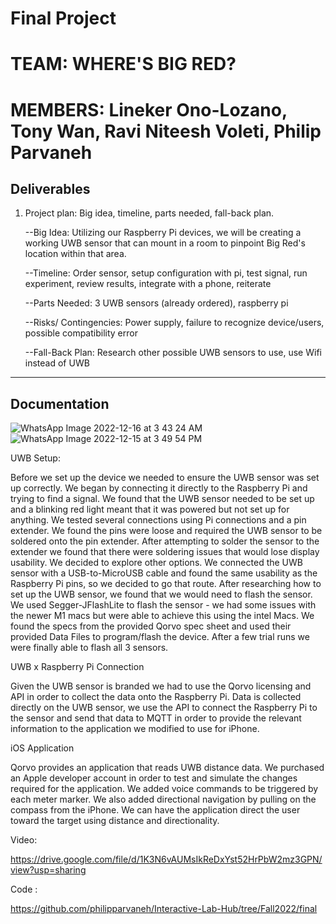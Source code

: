 # Final Project
# TEAM: WHERE'S BIG RED?
# MEMBERS: Lineker Ono-Lozano, Tony Wan, Ravi Niteesh Voleti, Philip Parvaneh



## Deliverables

1. Project plan: Big idea, timeline, parts needed, fall-back plan.



   --Big Idea: Utilizing our Raspberry Pi devices, we will be creating a working UWB sensor that can mount in a room to pinpoint Big Red's location within that area.
   
   
   
   --Timeline: Order sensor, setup configuration with pi, test signal, run experiment, review results, integrate with a phone, reiterate
   
   
   
   --Parts Needed: 3 UWB sensors (already ordered), raspberry pi
   
   
   
   --Risks/ Contingencies: Power supply, failure to recognize device/users, possible compatibility error
   
   
   
   --Fall-Back Plan: Research other possible UWB sensors to use, use Wifi instead of UWB
   
   
   
   
---------------------------------------------------------------------------------------------------------------

## Documentation 
![WhatsApp Image 2022-12-16 at 3 43 24 AM](https://user-images.githubusercontent.com/111994216/208128447-66cd8f7f-a7de-4115-acc3-916cb22ba04a.jpeg)
![WhatsApp Image 2022-12-15 at 3 49 54 PM](https://user-images.githubusercontent.com/111994216/208128454-d5a87c96-63bb-48cf-89be-7a73d4af1890.jpeg)

UWB Setup:


Before we set up the device we needed to ensure the UWB sensor was set up correctly.
We began by connecting it directly to the Raspberry Pi and trying to find a signal. 
We found that the UWB sensor needed to be set up and a blinking red light meant that it was powered but not set up for anything. 
We tested several connections using Pi connections and a pin extender. We found the pins were loose and required the UWB sensor to be soldered onto the pin extender. 
After attempting to solder the sensor to the extender we found that there were soldering issues that would lose display usability.
We decided to explore other options. 
We connected the UWB sensor with a USB-to-MicroUSB cable and found the same usability as the Raspberry Pi pins, so we decided to go that route. 
After researching how to set up the UWB sensor, we found that we would need to flash the sensor. 
We used Segger-JFlashLite to flash the sensor - we had some issues with the newer M1 macs but were able to achieve this using the intel Macs.
We found the specs from the provided Qorvo spec sheet and used their provided Data Files to program/flash the device.
After a few trial runs we were finally able to flash all 3 sensors. 

UWB x Raspberry Pi Connection


Given the UWB sensor is branded we had to use the Qorvo licensing and API in order to collect the data onto the Raspberry Pi. 
Data is collected directly on the UWB sensor, we use the API to connect the Raspberry Pi to the sensor and send that data to MQTT in order to provide the relevant information to the application we modified to use for iPhone. 

iOS Application


Qorvo provides an application that reads UWB distance data.
We purchased an Apple developer account in order to test and simulate the changes required for the application. 
We added voice commands to be triggered by each meter marker.
We also added directional navigation by pulling on the compass from the iPhone. 
We can have the application direct the user toward the target using distance and directionality. 




Video:


https://drive.google.com/file/d/1K3N6vAUMsIkReDxYst52HrPbW2mz3GPN/view?usp=sharing

Code :


https://github.com/philipparvaneh/Interactive-Lab-Hub/tree/Fall2022/final


